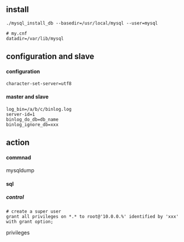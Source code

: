 ## install

```
./mysql_install_db --basedir=/usr/local/mysql --user=mysql

# my.cnf
datadir=/var/lib/mysql
```

## configuration and slave
#### configuration

```
character-set-server=utf8
```

#### master and slave

```
log_bin=/a/b/c/binlog.log
server-id=1
binlog_do_db=db_name
binlog_ignore_db=xxx

```

## action
#### commnad
mysqldump

#### sql

##### control

```
# create a super user
grant all privileges on *.* to root@'10.0.0.%' identified by 'xxx' with grant option;
```

privileges
```

```






